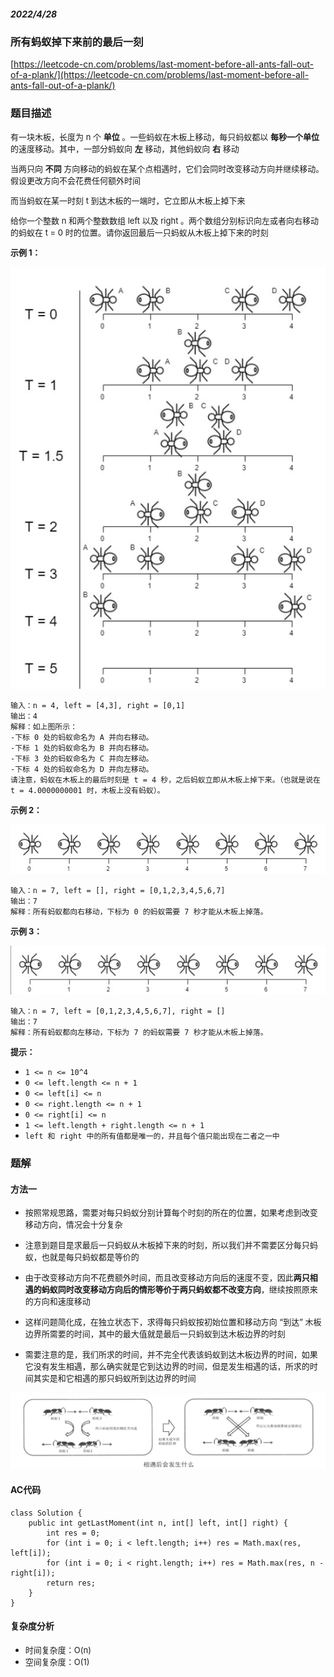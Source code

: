 ##### 2022/4/28

### 所有蚂蚁掉下来前的最后一刻

[https://leetcode-cn.com/problems/last-moment-before-all-ants-fall-out-of-a-plank/](https://leetcode-cn.com/problems/last-moment-before-all-ants-fall-out-of-a-plank/)

### 题目描述

<font size=2> 

有一块木板，长度为 n 个 **单位** 。一些蚂蚁在木板上移动，每只蚂蚁都以 **每秒一个单位** 的速度移动。其中，一部分蚂蚁向 **左** 移动，其他蚂蚁向 **右** 移动

当两只向 **不同** 方向移动的蚂蚁在某个点相遇时，它们会同时改变移动方向并继续移动。假设更改方向不会花费任何额外时间

而当蚂蚁在某一时刻 t 到达木板的一端时，它立即从木板上掉下来

给你一个整数 n 和两个整数数组 left 以及 right 。两个数组分别标识向左或者向右移动的蚂蚁在 t = 0 时的位置。请你返回最后一只蚂蚁从木板上掉下来的时刻

</font>

<font size=2>

**示例 1：**

</font>

![hh](https://github.com/kunkun166/Algorithm-records/blob/main/%E6%8F%92%E5%9B%BE/04.png?raw=true)

```
输入：n = 4, left = [4,3], right = [0,1]
输出：4
解释：如上图所示：
-下标 0 处的蚂蚁命名为 A 并向右移动。
-下标 1 处的蚂蚁命名为 B 并向右移动。
-下标 3 处的蚂蚁命名为 C 并向左移动。
-下标 4 处的蚂蚁命名为 D 并向左移动。
请注意，蚂蚁在木板上的最后时刻是 t = 4 秒，之后蚂蚁立即从木板上掉下来。（也就是说在 t = 4.0000000001 时，木板上没有蚂蚁）。
```

<font size=2>

**示例 2：**

</font>

![hh](https://github.com/kunkun166/Algorithm-records/blob/main/%E6%8F%92%E5%9B%BE/05.png?raw=true)

```
输入：n = 7, left = [], right = [0,1,2,3,4,5,6,7]
输出：7
解释：所有蚂蚁都向右移动，下标为 0 的蚂蚁需要 7 秒才能从木板上掉落。
```

<font size=2>

**示例 3：**

</font>

![hh](https://github.com/kunkun166/Algorithm-records/blob/main/%E6%8F%92%E5%9B%BE/06.png?raw=true)

```
输入：n = 7, left = [0,1,2,3,4,5,6,7], right = []
输出：7
解释：所有蚂蚁都向左移动，下标为 7 的蚂蚁需要 7 秒才能从木板上掉落。
```

<font size=2>

**提示：**

</font>

- `1 <= n <= 10^4`
- `0 <= left.length <= n + 1`
- `0 <= left[i] <= n`
- `0 <= right.length <= n + 1`
- `0 <= right[i] <= n`
- `1 <= left.length + right.length <= n + 1`
- `left 和 right 中的所有值都是唯一的，并且每个值只能出现在二者之一中`


### 题解

#### 方法一

- <font size=2>按照常规思路，需要对每只蚂蚁分别计算每个时刻的所在的位置，如果考虑到改变移动方向，情况会十分复杂</font>

- <font size=2>注意到题目是求最后一只蚂蚁从木板掉下来的时刻，所以我们并不需要区分每只蚂蚁，也就是每只蚂蚁都是等价的</font>

- <font size=2>由于改变移动方向不花费额外时间，而且改变移动方向后的速度不变，因此**两只相遇的蚂蚁同时改变移动方向后的情形等价于两只蚂蚁都不改变方向**，继续按照原来的方向和速度移动</font>

- <font size=2>这样问题简化成，在独立状态下，求得每只蚂蚁按初始位置和移动方向 “到达” 木板边界所需要的时间，其中的最大值就是最后一只蚂蚁到达木板边界的时刻</font>

- <font size=2>需要注意的是，我们所求的时间，并不完全代表该蚂蚁到达木板边界的时间，如果它没有发生相遇，那么确实就是它到达边界的时间，但是发生相遇的话，所求的时间其实是和它相遇的那只蚂蚁所到达边界的时间</font>

![hh](https://github.com/kunkun166/Algorithm-records/blob/main/%E6%8F%92%E5%9B%BE/03.jpg?raw=true)

#### AC代码

```
class Solution {
    public int getLastMoment(int n, int[] left, int[] right) {
        int res = 0;
        for (int i = 0; i < left.length; i++) res = Math.max(res, left[i]);
        for (int i = 0; i < right.length; i++) res = Math.max(res, n - right[i]);
        return res;
    }
}
```

#### 复杂度分析

- <font size=2>时间复杂度：O(n)</font>
- <font size=2>空间复杂度：O(1)</font>